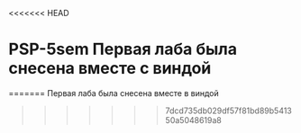 <<<<<<< HEAD
# PSP-5sem Первая лаба была снесена вместе с виндой
=======
Первая лаба была снесена вместе в виндой
>>>>>>> 7dcd735db029df57f81bd89b541350a5048619a8
